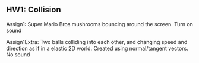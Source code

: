## HW1: Collision

Assign1: Super Mario Bros mushrooms bouncing around the screen. Turn on sound

Assign1Extra: Two balls colliding into each other, and changing speed and direction as if in a elastic 2D world. Created using normal/tangent vectors. No sound
